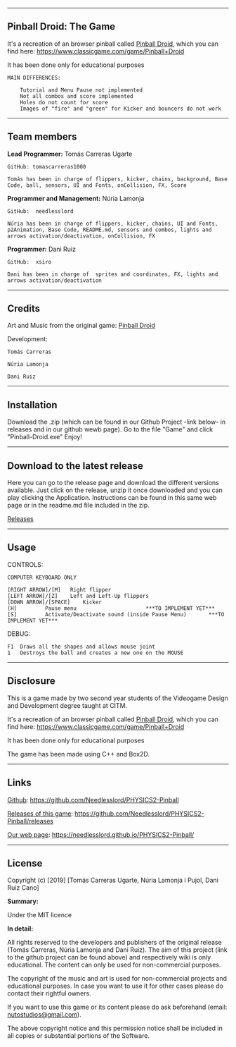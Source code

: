 ***




## Pinball Droid: The Game

It's a recreation of an browser pinball called [Pinball Droid](https://www.classicgame.com/game/Pinball+Droid), which you can find here: https://www.classicgame.com/game/Pinball+Droid


It has been done only for educational purposes

	MAIN DIFFERENCES:

		Tutorial and Menu Pause not implemented
		Not all combos and score implemented
		Holes do not count for score
		Images of "fire" and "green" for Kicker and bouncers do not work		



***



## Team members


**Lead Programmer:** Tomás Carreras Ugarte

	GitHub: tomascarreras1000

	Tomás has been in charge of flippers, kicker, chains, background, Base Code, ball, sensors, UI and Fonts, onCollision, FX, Score


**Programmer and Management:** Núria Lamonja

	GitHub:	 needlesslord

	Núria has been in charge of flippers, kicker, chains, UI and Fonts, p2Animation, Base Code, README.md, sensors and combos, lights and arrows activation/deactivation, onCollision, FX


**Programmer:** Dani Ruiz

	GitHub:	 xsiro

	Dani has been in charge of  sprites and coordinates, FX, lights and arrows activation/deactivation



***




## Credits

Art and Music from the original game: [Pinball Droid](https://www.classicgame.com/game/Pinball+Droid)

Development: 

	Tomás Carreras

	Núria Lamonja

	Dani Ruiz



***




## Installation

Download the .zip (which can be found in our Github Project -link below- in releases and in our github wewb page).
Go to the file "Game" and click "Pinball-Droid.exe"
Enjoy!



***




## Download to the latest release

Here you can go to the release page and download the different versions available. Just click on the release, unzip it once downloaded and you can play clicking the Application.
Instructions can be found in this same web page or in the readme.md file included in the zip.


[Releases](https://github.com/Needlesslord/PHYSICS2-Pinball/releases)




***




## Usage

CONTROLS:

	COMPUTER KEYBOARD ONLY

	[RIGHT ARROW]/[M]	Right flipper
	[LEFT ARROW]/[Z] 	Left and Left-Up flippers
	[DOWN ARROW]/[SPACE]	Kicker
	[H]			Pause menu						***TO IMPLEMENT YET***
	[S]			Activate/Deactivate sound (inside Pause Menu)		***TO IMPLEMENT YET***
	


DEBUG:

	F1 	Draws all the shapes and allows mouse joint
	1	Destroys the ball and creates a new one on the MOUSE




***




## Disclosure

This is a game made by two second year students of the Videogame Design and Development degree taught at CITM.


It's a recreation of an browser pinball called [Pinball Droid](https://www.classicgame.com/game/Pinball+Droid), which you can find here: https://www.classicgame.com/game/Pinball+Droid


It has been done only for educational purposes


The game has been made using C++ and Box2D. 




***




## Links

[Github](https://github.com/Needlesslord/PHYSICS2-Pinball): https://github.com/Needlesslord/PHYSICS2-Pinball

[Releases of this game](https://github.com/Needlesslord/PHYSICS2-Pinball/releases): https://github.com/Needlesslord/PHYSICS2-Pinball/releases

[Our web page](https://needlesslord.github.io/PHYSICS2-Pinball/): https://needlesslord.github.io/PHYSICS2-Pinball/




***




## License

Copyright (c) [2019] [Tomás Carreras Ugarte, Núria Lamonja i Pujol, Dani Ruiz Cano]

**Summary:** 

Under the MIT licence

**In detail:**

All rights reserved to the developers and publishers of the original release (Tomás Carreras, Núria Lamonja and Dani Ruiz). 
The aim of this project (link to the github project can be found above) and respectively wiki is only educational. 
The content can only be used for non-commercial purposes. 

The copyright of the music and art is used for non-commercial projects and educational purposes.
In case you want to use it for other cases please do contact their rightful owners.

If you want to use this game or its content please do ask beforehand (email: nutostudios@gmail.com).

The above copyright notice and this permission notice shall be included in all
copies or substantial portions of the Software.



